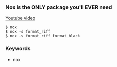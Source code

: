 
### Nox is the ONLY package you'll EVER need

[Youtube video](https://www.youtube.com/watch?v=PjuROmzM9O8&t=6s&pp=ygUoTm94IGlzIHRoZSBPTkxZIHBhY2thZ2UgeW91J2xsIEVWRVIgbmVlZA%3D%3D)

```shell
$ nox
$ nox -s format_riff
$ nox -s format_riff format_black
```

### Keywords

- nox
